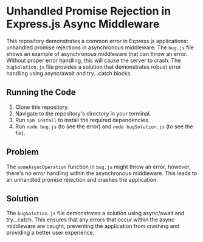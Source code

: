 # Unhandled Promise Rejection in Express.js Async Middleware

This repository demonstrates a common error in Express.js applications: unhandled promise rejections in asynchronous middleware.  The `bug.js` file shows an example of asynchronous middleware that can throw an error.  Without proper error handling, this will cause the server to crash.  The `bugSolution.js` file provides a solution that demonstrates robust error handling using async/await and try...catch blocks.

## Running the Code

1. Clone this repository.
2. Navigate to the repository's directory in your terminal.
3. Run `npm install` to install the required dependencies.
4. Run `node bug.js` (to see the error) and `node bugSolution.js` (to see the fix).

## Problem
The `someAsyncOperation` function in `bug.js` might throw an error, however, there's no error handling within the asynchronous middleware. This leads to an unhandled promise rejection and crashes the application.
## Solution
The `bugSolution.js` file demonstrates a solution using async/await and try...catch. This ensures that any errors that occur within the async middleware are caught, preventing the application from crashing and providing a better user experience.